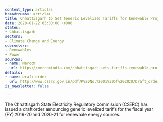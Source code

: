 ```yaml
---
content_type: articles
breadcrumbs: articles
title: Chhattisgarh to Set Generic Levelized Tariffs for Renewable Projects
date: 2020-01-22 05:00:00 +0000
states:
- Chhattisgarh
sectors:
- Climate Change and Energy
subsectors:
- Renewables
- Power
sources:
- name: Mercom
  url: https://mercomindia.com/chhattisgarh-sets-tariffs-renewable-projects/
details:
- name: Draft order
  url: http://www.cserc.gov.in/pdf/P%20No.%2001%20of%202020/Draft_order_01_of_2020.pdf
is_newsletter: false

---
```

The Chhattisgarh State Electricity Regulatory Commission (CSERC) has issued a draft order announcing generic levelized tariffs for the fiscal year (FY) 2019-20 and 2020-21 for renewable energy sources.
